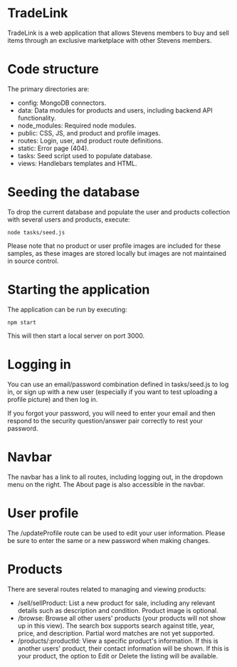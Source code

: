 # TradeLink

TradeLink is a web application that allows Stevens members to buy and sell
items through an exclusive marketplace with other Stevens members.

# Code structure

The primary directories are:

- config: MongoDB connectors.
- data: Data modules for products and users, including backend API functionality.
- node_modules: Required node modules.
- public: CSS, JS, and product and profile images.
- routes: Login, user, and product route definitions.
- static: Error page (404).
- tasks: Seed script used to populate database.
- views: Handlebars templates and HTML.

# Seeding the database

To drop the current database and populate the user and products collection with
several users and products, execute:

```
node tasks/seed.js
```

Please note that no product or user profile images are included for these
samples, as these images are stored locally but images are not maintained in
source control.

# Starting the application

The application can be run by executing:

```
npm start
```

This will then start a local server on port 3000.

# Logging in

You can use an email/password combination defined in tasks/seed.js to log in,
or sign up with a new user (especially if you want to test uploading a profile
picture) and then log in.

If you forgot your password, you will need to enter your email and then respond
to the security question/answer pair correctly to rest your password.

# Navbar

The navbar has a link to all routes, including logging out, in the dropdown
menu on the right. The About page is also accessible in the navbar.

# User profile

The /updateProfile route can be used to edit your user information. Please be
sure to enter the same or a new password when making changes.

# Products

There are several routes related to managing and viewing products:

- /sell/sellProduct: List a new product for sale, including any relevant
details such as description and condition. Product image is optional.
- /browse: Browse all other users' products (your products will not show up in
this view). The search box supports search against title, year, price, and
description. Partial word matches are not yet supported.
- /products/:productId: View a specific product's information. If this is
another users' product, their contact information will be shown. If this is
your product, the option to Edit or Delete the listing will be available.

